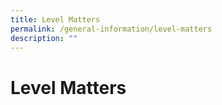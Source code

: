```yaml
---
title: Level Matters
permalink: /general-information/level-matters
description: ""
---
```

# Level Matters

